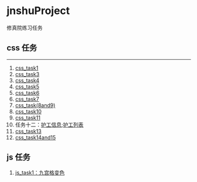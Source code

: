 # jnshuProject
修真院练习任务

## css 任务
***
1. [css_task1][1]
2. [css_task3][3]
3. [css_task4][4]
4. [css_task5][5]
5. [css_task6][6]
6. [css_task7][7]
7. [css_task(8and9)][8]
8. [css_task10][10]
8. [css_task11][11]
8. 任务十二：[护工信息][12-1];[护工列表][12-2]
8. [css_task13][13]
8. [css_task14and15][14]

## js 任务
1. [js_task1：九宫格变色][js_1]

[1]: https://tail33.github.io/jnshuProject/css_task1/task1.html
[3]: https://tail33.github.io/jnshuProject/css_task3/task3.html
[4]: https://tail33.github.io/jnshuProject/css_task4/test4.html
[5]: https://tail33.github.io/jnshuProject/css_task5/test5.html
[6]: https://tail33.github.io/jnshuProject/css_task6/task6.html
[7]: https://tail33.github.io/jnshuProject/css_task7/index.html
[8]: https://tail33.github.io/jnshuProject/css_task8and9/index.html
[10]: https://tail33.github.io/jnshuProject/css_task10/index.html
[11]: https://tail33.github.io/jnshuProject/css_task11/index.html
[12-1]: https://tail33.github.io/jnshuProject/css_task12/task5.html
[12-2]: https://tail33.github.io/jnshuProject/css_task12/task6.html
[13]: https://tail33.github.io/jnshuProject/css_task13/index.html
[14]: https://tail33.github.io/jnshuProject/css_task14and15/index.html


[js_1]: https://tail33.github.io/jnshuProject/js_task1/index.html
